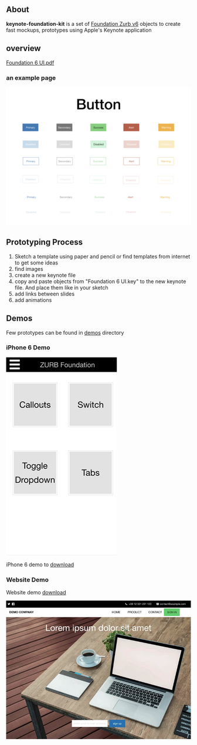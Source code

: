## About

**keynote-foundation-kit** is a set of [Foundation Zurb v6](https://foundation.zurb.com) objects to create fast mockups, prototypes using Apple's Keynote application

## overview

[Foundation 6 UI.pdf](files/Foundation-6-UI.pdf "PDF overview")

### an example page

![Foundation 6 Buttons](files/buttons.jpeg "buttons page")

## Prototyping Process

1. Sketch a template using paper and pencil or find templates from internet to get some ideas
2. find images
3. create a new keynote file
4. copy and paste objects from "Foundation 6 UI.key" to the new keynote file. And place them like in your sketch
5. add links between slides
6. add animations

## Demos

Few prototypes can be found in [demos](./demos) directory

### iPhone 6 Demo

![iPhone 6 demo](files/iphone-6-demo.gif)

iPhone 6 demo to [download](demos/iphone-6-demo.key)

### Website Demo

Website demo [download](demos/website-demo.key)

![website-demo](files/website-demo.gif)
